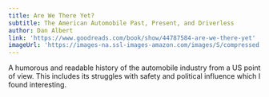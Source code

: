 ```yaml
---
title: Are We There Yet?
subtitle: The American Automobile Past, Present, and Driverless
author: Dan Albert
link: 'https://www.goodreads.com/book/show/44787584-are-we-there-yet'
imageUrl: 'https://images-na.ssl-images-amazon.com/images/S/compressed.photo.goodreads.com/books/1554422051i/44787584.jpg'
---
```


A humorous and readable history of the automobile industry from a US point of view. This includes
its struggles with safety and political influence which I found interesting.
